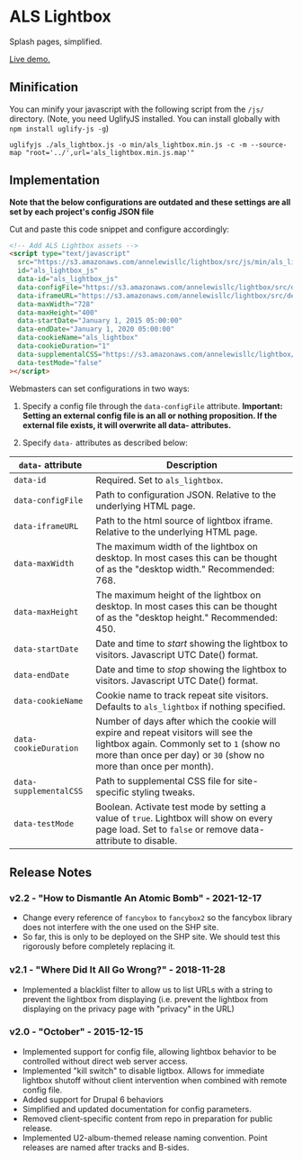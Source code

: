 # ALS Lightbox

Splash pages, simplified.

[Live demo.](https://annelewisllc.s3.amazonaws.com/lightbox/src/index.html)

## Minification

You can minify your javascript with the following script from the `/js/` directory. (Note, you need UglifyJS installed. You can install globally with `npm install uglify-js -g`)

`uglifyjs ./als_lightbox.js -o min/als_lightbox.min.js -c -m --source-map "root='../',url='als_lightbox.min.js.map'"`

## Implementation

**Note that the below configurations are outdated and these settings are all set by each project's config JSON file**

Cut and paste this code snippet and configure accordingly:

```html
<!-- Add ALS Lightbox assets -->
<script type="text/javascript"
  src="https://s3.amazonaws.com/annelewisllc/lightbox/src/js/min/als_lightbox.min.js"
  id="als_lightbox_js"
  data-id="als_lightbox_js"
  data-configFile="https://s3.amazonaws.com/annelewisllc/lightbox/src/demo/config.json"
  data-iframeURL="https://s3.amazonaws.com/annelewisllc/lightbox/src/demo/lightbox_src/index.html"
  data-maxWidth="728"
  data-maxHeight="400"
  data-startDate="January 1, 2015 05:00:00"
  data-endDate="January 1, 2020 05:00:00"
  data-cookieName="als_lightbox"
  data-cookieDuration="1"
  data-supplementalCSS="https://s3.amazonaws.com/annelewisllc/lightbox/src/demo/css/als_lightbox_sampleclient.css"
  data-testMode="false"
></script>
```

Webmasters can set configurations in two ways:

1. Specify a config file through the `data-configFile` attribute. **Important: Setting an external config file is an all or nothing proposition. If the external file exists, it will overwrite all data- attributes.**

2. Specify `data-` attributes as described below:

`data-` attribute       | Description
------------------------|------------
`data-id`               | Required. Set to `als_lightbox`.
`data-configFile`       | Path to configuration JSON. Relative to the underlying HTML page.
`data-iframeURL`        | Path to the html source of lightbox iframe. Relative to the underlying HTML page.
`data-maxWidth`         | The maximum width of the lightbox on desktop. In most cases this can be thought of as the "desktop width." Recommended: 768.
`data-maxHeight`        | The maximum height of the lightbox on desktop. In most cases this can be thought of as the "desktop height." Recommended: 450.
`data-startDate`        | Date and time to _start_ showing the lightbox to visitors. Javascript UTC Date() format.
`data-endDate`          | Date and time to _stop_ showing the lightbox to visitors. Javascript UTC Date() format.
`data-cookieName`       | Cookie name to track repeat site visitors. Defaults to `als_lightbox` if nothing specified.
`data-cookieDuration`   | Number of days after which the cookie will expire and repeat visitors will see the lightbox again. Commonly set to `1` (show no more than once per day) or `30` (show no more than once per month).
`data-supplementalCSS`  | Path to supplemental CSS file for site-specific styling tweaks.
`data-testMode`         | Boolean. Activate test mode by setting a value of `true`. Lightbox will show on every page load. Set to `false` or remove data-attribute to disable.

## Release Notes

### v2.2 - "How to Dismantle An Atomic Bomb" - 2021-12-17
- Change every reference of `fancybox` to `fancybox2` so the fancybox library does not interfere with the one used on the SHP site.
- So far, this is only to be deployed on the SHP site. We should test this rigorously before completely replacing it.

### v2.1 - "Where Did It All Go Wrong?" - 2018-11-28
- Implemented a blacklist filter to allow us to list URLs with a string to prevent the lightbox from displaying (i.e. prevent the lightbox from displaying on the privacy page with "privacy" in the URL)

### v2.0 - "October" - 2015-12-15

- Implemented support for config file, allowing lightbox behavior to be controlled without direct web server access.
- Implemented "kill switch" to disable ligtbox. Allows for immediate lightbox shutoff without client intervention when combined with remote config file.
- Added support for Drupal 6 behaviors
- Simplified and updated documentation for config parameters.
- Removed client-specific content from repo in preparation for public release.
- Implemented U2-album-themed release naming convention. Point releases are named after tracks and B-sides.

